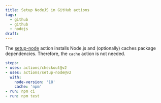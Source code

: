 ```yaml
---
title: Setup NodeJS in GitHub actions
tags:
  - github
  - github
  - nodejs
draft:
---
```

The [setup-node](https://github.com/actions/setup-node) action installs Node.js and (optionally) caches package dependencies. Therefore, the `cache` action is not needed.

```yaml
steps:
- uses: actions/checkout@v2
- uses: actions/setup-node@v2
  with:
    node-version: '18'
    cache: 'npm'
- run: npm ci
- run: npm test
```
